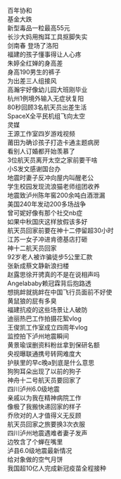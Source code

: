 百年协和  
基金大跌  
新型毒品一粒最高55元  
长沙大妈用掏耳工具抠脚失实  
剑南春 登场了洛阳  
福建的孩子懂事得让人心疼  
朱婷全红婵的身高差  
身高190男生的裤子  
为出差三人组接风  
高瀚宇好像幼儿园大班刚毕业  
杭州1例境外输入无症状复阳  
80秒回顾3名航天员出差生活  
SpaceX全平民机组飞向太空  
灵媒  
王源工作室四岁游戏视频  
莆田为确诊孩子打造卡通主题病房  
看别人订婚都开始羡慕了  
3位航天员离开太空之家前要干啥  
小S发文感谢国台办  
地震时妻子反冲向屋内叫醒老公  
学生校园发现流浪猫老师组团收养  
地震致泸州陈年窖200余吨白酒泄漏  
美国240年发动200多场战争  
曾可妮好像有那个社交nb症  
如果中秋国庆这样放假该多好  
航天员回家前要在神十二停留超30小时  
江苏一女子冲进肯德基店打砸  
神十二航天员回家  
92岁老人被诈骗徒步5公里汇款  
张新成蔡文静新浪扫楼  
赵露思徐开骋真的不是在说相声吗  
Angelababy赖冠霖背后抱路透  
想挑衅就挑衅在中国飞行员面前不好使  
黄鼠狼的屁有多臭  
福建抗疫的这些场景让人破防  
迪丽热巴工作拍摄花絮vlog  
王俊凯工作室成立四周年vlog  
监控拍下泸州地震瞬间  
黄景瑜误删资料粉丝拿到保研名额  
央视曝联通携号转网难度大  
护肤里的早c晚a到底是什么意思  
狗狗耳朵出现了以前的狗子  
神舟十二号航天员要回家了  
四川泸州6.0级地震  
亲戚以为我在精神病院工作  
像极了我搬快递回家的样子  
乔欣对的人才值得义无反顾  
航天员回家之旅要换3次衣服  
四川泸州地震遇难者妻子发声  
边牧含了个蝉在嘴里  
泸县6.0级地震最新情况  
给对象做的空气月饼  
我国超10亿人完成新冠疫苗全程接种  

